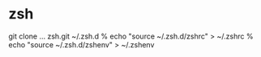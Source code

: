 # zsh

git clone ... zsh.git ~/.zsh.d
% echo "source ~/.zsh.d/zshrc" > ~/.zshrc
% echo "source ~/.zsh.d/zshenv" > ~/.zshenv
